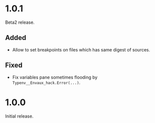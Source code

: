 # 1.0.1

Beta2 release.

## Added

* Allow to set breakpoints on files which has same digest of sources.

## Fixed

* Fix variables pane sometimes flooding by `Typenv__Envaux_hack.Error(...)`.

# 1.0.0

Initial release.
